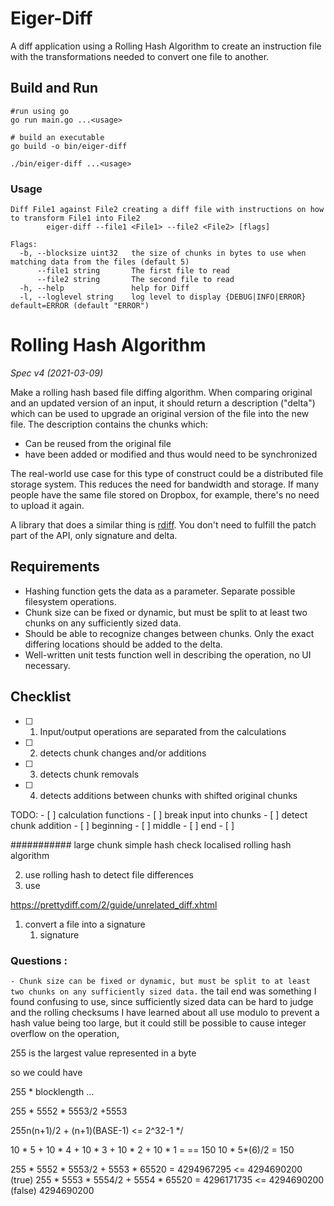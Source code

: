 # Eiger-Diff
A diff application using a Rolling Hash Algorithm to create an instruction file with the transformations needed to convert one file to another.


## Build and Run

```
#run using go
go run main.go ...<usage>

# build an executable 
go build -o bin/eiger-diff

./bin/eiger-diff ...<usage>

```

### Usage

```
Diff File1 against File2 creating a diff file with instructions on how to transform File1 into File2
        eiger-diff --file1 <File1> --file2 <File2> [flags]

Flags:
  -b, --blocksize uint32   the size of chunks in bytes to use when matching data from the files (default 5)
      --file1 string       The first file to read
      --file2 string       The second file to read
  -h, --help               help for Diff
  -l, --loglevel string    log level to display {DEBUG|INFO|ERROR} default=ERROR (default "ERROR")
```


# Rolling Hash Algorithm
_Spec v4 (2021-03-09)_

Make a rolling hash based file diffing algorithm. When comparing original and an updated version of an input, it should return a description ("delta") which can be used to upgrade an original version of the file into the new file. The description contains the chunks which:
- Can be reused from the original file
- have been added or modified and thus would need to be synchronized

The real-world use case for this type of construct could be a distributed file storage system. This reduces the need for bandwidth and storage. If many people have the same file stored on Dropbox, for example, there's no need to upload it again.

A library that does a similar thing is [rdiff](https://linux.die.net/man/1/rdiff). You don't need to fulfill the patch part of the API, only signature and delta.

## Requirements
- Hashing function gets the data as a parameter. Separate possible filesystem operations.
- Chunk size can be fixed or dynamic, but must be split to at least two chunks on any sufficiently sized data.
- Should be able to recognize changes between chunks. Only the exact differing locations should be added to the delta.
- Well-written unit tests function well in describing the operation, no UI necessary.

## Checklist
- [ ] 1. Input/output operations are separated from the calculations
- [ ] 2. detects chunk changes and/or additions
- [ ] 3. detects chunk removals
- [ ] 4. detects additions between chunks with shifted original chunks



TODO:
    - [ ] calculation functions
    - [ ] break input into chunks
    - [ ] detect chunk addition
      - [ ] beginning
      - [ ] middle
      - [ ] end
    - [ ] 




########### 
large chunk simple hash check
localised rolling hash algorithm


2. use rolling hash to detect file differences
3. use 


https://prettydiff.com/2/guide/unrelated_diff.xhtml


1. convert a file into a signature
   1. signature 
  

### Questions :
`- Chunk size can be fixed or dynamic, but must be split to at least two chunks on any sufficiently sized data.`
the tail end was something I found confusing to use, since sufficiently sized data can be hard to judge and the rolling checksums I have learned about all use modulo to prevent a hash value being too large, but it could still be possible to cause integer overflow on the operation, 

255 is the largest value represented in a byte

so we could have 

255 * blocklength ...

255 * 5552 * 5553/2 +5553

255n(n+1)/2 + (n+1)(BASE-1) <= 2^32-1 */



10 * 5 +
10 * 4 +
10 * 3 +
10 * 2 +
10 * 1 =
 == 150 
 10 * 5*(6)/2 = 150


255 * 5552 * 5553/2 + 5553 * 65520 = 4294967295 <=  4294690200 (true)
255 * 5553 * 5554/2 + 5554 * 65520 = 4296171735 <= 4294690200 (false)
                                     4294690200